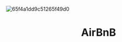 ![65f4a1dd9c51265f49d0](https://github.com/mamebb2023/AirBnB_clone/assets/117838736/528aecc1-45e8-43f7-9949-a9899607692b)
<h1 align="center">AirBnB</h1>

